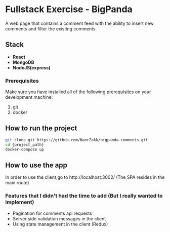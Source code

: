 # Fullstack Exercise - BigPanda‏
A web page that contains a comment feed with the ability to insert new comments and filter the existing comments

## Stack
* **React**
* **MongoDB** 
* **NodeJS(express)**


### Prerequisites
Make sure you have installed all of the following prerequisites on your development machine:
1. git
2. docker

## How to run the project

```bash
git clone git https://github.com/NaorZakk/bigpanda-comments.git
cd {project_path}
docker-compose up
```
## How to use the app
In order to use the client,go to http://localhost:3002/ (The SPA resides in the main route)


### Features that I didn't had the time to add (But I really wanted to implement)
- Pagination for comments api requests
- Server side validation messages in the client
- Using state management in the client (Redux)



